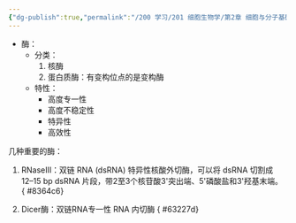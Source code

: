 ```yaml
---
{"dg-publish":true,"permalink":"/200 学习/201 细胞生物学/第2章 细胞与分子基础/第2节 细胞的分子基础/生物大分子/酶/","title":"酶","created":"2022-11-24T16:57:00.000+08:00","updated":"2024-01-09T12:42:23.894+08:00"}
---
```



- 酶：
	- 分类：
		1. 核酶
		2. 蛋白质酶：有变构位点的是变构酶
	- 特性：
		- 高度专一性
		- 高度不稳定性
		- 特异性
		- 高效性

几种重要的酶：
1. RNaseⅢ：双链 RNA (dsRNA) 特异性核酸外切酶，可以将 dsRNA 切割成 12–15 bp dsRNA 片段，带2至3个核苷酸3'突出端、5'磷酸盐和3'羟基末端。
{ #8364c6}

2. Dicer酶：双链RNA专一性 RNA 内切酶
{ #63227d}
